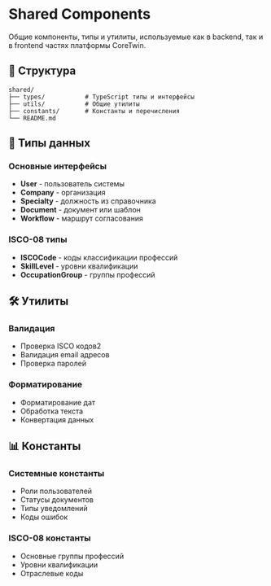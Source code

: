 # Shared Components

Общие компоненты, типы и утилиты, используемые как в backend, так и в frontend частях платформы CoreTwin.

## 📁 Структура

```
shared/
├── types/           # TypeScript типы и интерфейсы
├── utils/           # Общие утилиты
├── constants/       # Константы и перечисления
└── README.md
```

## 🔧 Типы данных

### Основные интерфейсы
- **User** - пользователь системы
- **Company** - организация
- **Specialty** - должность из справочника
- **Document** - документ или шаблон
- **Workflow** - маршрут согласования

### ISCO-08 типы
- **ISCOCode** - коды классификации профессий
- **SkillLevel** - уровни квалификации
- **OccupationGroup** - группы профессий

## 🛠️ Утилиты

### Валидация
- Проверка ISCO кодов2
- Валидация email адресов
- Проверка паролей

### Форматирование
- Форматирование дат
- Обработка текста
- Конвертация данных

## 📊 Константы

### Системные константы
- Роли пользователей
- Статусы документов
- Типы уведомлений
- Коды ошибок

### ISCO-08 константы
- Основные группы профессий
- Уровни квалификации
- Отраслевые коды
